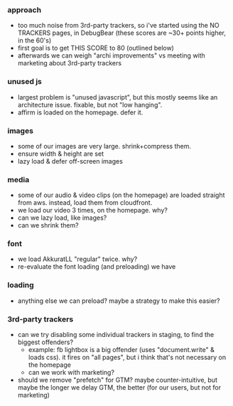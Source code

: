 ### approach

- too much noise from 3rd-party trackers, so i've started using the NO TRACKERS pages, in DebugBear (these scores are ~30+ points higher, in the 60's)
- first goal is to get THIS SCORE to 80 (outlined below)
- afterwards we can weigh "archi improvements" vs meeting with marketing about 3rd-party trackers

### unused js

- largest problem is "unused javascript", but this mostly seems like an architecture issue. fixable, but not "low hanging".
- affirm is loaded on the homepage. defer it.

### images

- some of our images are very large. shrink+compress them.
- ensure width & height are set
- lazy load & defer off-screen images

### media

- some of our audio & video clips (on the homepage) are loaded straight from aws. instead, load them from cloudfront.
- we load our video 3 times, on the homepage. why?
- can we lazy load, like images?
- can we shrink them?

### font

- we load AkkuratLL "regular" twice. why?
- re-evaluate the font loading (and preloading) we have

### loading

- anything else we can preload? maybe a strategy to make this easier?

### 3rd-party trackers

- can we try disabling some individual trackers in staging, to find the biggest offenders?
  - example: fb lightbox is a big offender (uses "document.write" & loads css). it fires on "all pages", but i think that's not necessary on the homepage
  - can we work with marketing?
- should we remove "prefetch" for GTM? maybe counter-intuitive, but maybe the longer we delay GTM, the better (for our users, but not for marketing)
